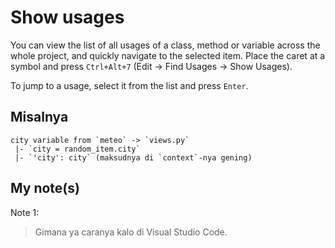 # Show usages

You can view the list of all usages of a class, method or variable across the whole project, and quickly navigate to the selected item. Place the caret at a symbol and press `Ctrl+Alt+7` (Edit -> Find Usages -> Show Usages).

To jump to a usage, select it from the list and press `Enter`.

## Misalnya

```
city variable from `meteo` -> `views.py`
 |- `city = random_item.city`
 |- `'city': city` (maksudnya di `context`-nya gening)
```

## My note(s)

Note 1:
> Gimana ya caranya kalo di Visual Studio Code.
